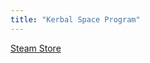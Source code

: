 ```yaml
---
title: "Kerbal Space Program"
---
```


[Steam Store](https://store.steampowered.com/app/220200/Kerbal_Space_Program/)